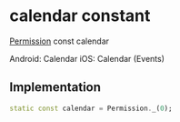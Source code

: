 


# calendar constant







[Permission](../../zego_uikit_prebuilt_live_audio_room/Permission-class.md) const calendar
  




<p>Android: Calendar
iOS: Calendar (Events)</p>



## Implementation

```dart
static const calendar = Permission._(0);
```







